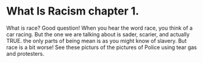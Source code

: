 # What Is  Racism chapter 1. 
What is race? Good question! When you hear the word race, you think of a car racing. But the one we are talking about is sader, scarier, and actually TRUE. the only parts of being mean is as you might know of slavery. But race is a bit worse! See these picturs of the pictures of Police using tear gas and protesters.

